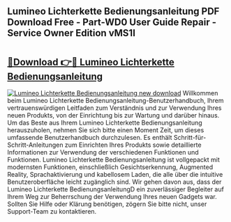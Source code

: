 ## Lumineo Lichterkette Bedienungsanleitung PDF Download Free - Part-WD0 User Guide Repair - Service Owner Edition vMS1I

# <h2><a href="http://df19qwb.blite.top/?on=Lumineo+Lichterkette+Bedienungsanleitung">🔗Download 👉🔴 Lumineo Lichterkette Bedienungsanleitung</a></h2>

[![Lumineo Lichterkette Bedienungsanleitung new download](https://i.imgur.com/lujVjoI.png)](http://df19qwb.blite.top/?on=Lumineo+Lichterkette+Bedienungsanleitung)
Willkommen beim Lumineo Lichterkette Bedienungsanleitung-Benutzerhandbuch, Ihrem vertrauenswürdigen Leitfaden zum Verständnis und zur Verwendung Ihres neuen Produkts, von der Einrichtung bis zur Wartung und darüber hinaus. Um das Beste aus Ihrem Lumineo Lichterkette Bedienungsanleitung herauszuholen, nehmen Sie sich bitte einen Moment Zeit, um dieses umfassende Benutzerhandbuch durchzulesen. Es enthält Schritt-für-Schritt-Anleitungen zum Einrichten Ihres Produkts sowie detaillierte Informationen zur Verwendung der verschiedenen Funktionen und Funktionen. Lumineo Lichterkette Bedienungsanleitung ist vollgepackt mit modernsten Funktionen, einschließlich Gesichtserkennung, Augmented Reality, Sprachaktivierung und kabellosem Laden, die alle über die intuitive Benutzeroberfläche leicht zugänglich sind. Wir gehen davon aus, dass der Lumineo Lichterkette BedienungsanleitungD ein zuverlässiger Begleiter auf Ihrem Weg zur Beherrschung der Verwendung Ihres neuen Gadgets war. Sollten Sie Hilfe oder Klärung benötigen, zögern Sie bitte nicht, unser Support-Team zu kontaktieren.
